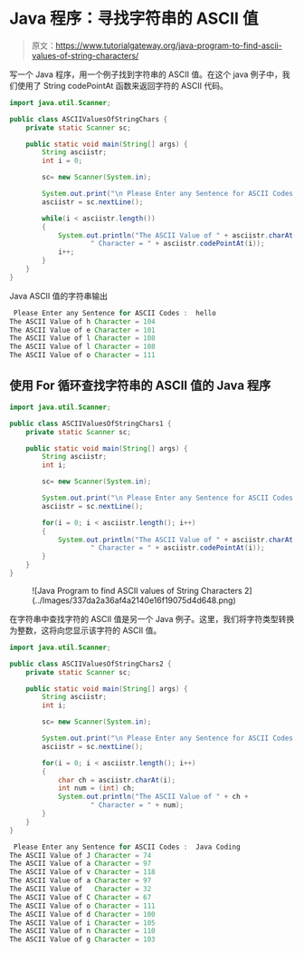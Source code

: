 # Java 程序：寻找字符串的 ASCII 值

> 原文：<https://www.tutorialgateway.org/java-program-to-find-ascii-values-of-string-characters/>

写一个 Java 程序，用一个例子找到字符串的 ASCII 值。在这个 java 例子中，我们使用了 String codePointAt 函数来返回字符的 ASCII 代码。

```java
import java.util.Scanner;

public class ASCIIValuesOfStringChars {
	private static Scanner sc;

	public static void main(String[] args) {
		String asciistr;
		int i = 0;

		sc= new Scanner(System.in);

		System.out.print("\n Please Enter any Sentence for ASCII Codes :  ");
		asciistr = sc.nextLine();

		while(i < asciistr.length())
		{
			System.out.println("The ASCII Value of " + asciistr.charAt(i) +
					" Character = " + asciistr.codePointAt(i));
			i++;
		}
	}
}
```

Java ASCII 值的字符串输出

```java
 Please Enter any Sentence for ASCII Codes :  hello
The ASCII Value of h Character = 104
The ASCII Value of e Character = 101
The ASCII Value of l Character = 108
The ASCII Value of l Character = 108
The ASCII Value of o Character = 111
```

## 使用 For 循环查找字符串的 ASCII 值的 Java 程序

```java
import java.util.Scanner;

public class ASCIIValuesOfStringChars1 {
	private static Scanner sc;

	public static void main(String[] args) {
		String asciistr;
		int i;

		sc= new Scanner(System.in);

		System.out.print("\n Please Enter any Sentence for ASCII Codes :  ");
		asciistr = sc.nextLine();

		for(i = 0; i < asciistr.length(); i++)
		{
			System.out.println("The ASCII Value of " + asciistr.charAt(i) +
					" Character = " + asciistr.codePointAt(i));
		}
	}
}
```

<figure class="wp-block-image size-large">![Java Program to find ASCII values of String Characters 2](../Images/337da2a36af4a2140e16f19075d4d648.png)</figure>

在字符串中查找字符的 ASCII 值是另一个 Java 例子。这里，我们将字符类型转换为整数，这将向您显示该字符的 ASCII 值。

```java
import java.util.Scanner;

public class ASCIIValuesOfStringChars2 {
	private static Scanner sc;

	public static void main(String[] args) {
		String asciistr;
		int i;

		sc= new Scanner(System.in);

		System.out.print("\n Please Enter any Sentence for ASCII Codes :  ");
		asciistr = sc.nextLine();

		for(i = 0; i < asciistr.length(); i++)
		{
			char ch = asciistr.charAt(i);
			int num = (int) ch;
			System.out.println("The ASCII Value of " + ch +
					" Character = " + num);
		}
	}
}
```

```java
 Please Enter any Sentence for ASCII Codes :  Java Coding
The ASCII Value of J Character = 74
The ASCII Value of a Character = 97
The ASCII Value of v Character = 118
The ASCII Value of a Character = 97
The ASCII Value of   Character = 32
The ASCII Value of C Character = 67
The ASCII Value of o Character = 111
The ASCII Value of d Character = 100
The ASCII Value of i Character = 105
The ASCII Value of n Character = 110
The ASCII Value of g Character = 103
```